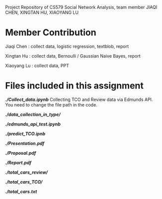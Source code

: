 

Project Repository of CS579 Social Network Analysis, team member JIAQI CHEN, XINGTAN HU, XIAOYANG LU 

Member Contribution
====================
Jiaqi Chen  : collect data, logistic regression, textblob, report

Xingtan Hu  : collect data, Bernoulli / Gaussian Naive Bayes, report

Xiaoyang Lu : collect data, PPT

Files included in this assignment
==================================


***./Collect_data.ipynb***
Collecting TCO and Review data via Edmunds API.
You need to change the file path in the code.

***./data_collection_in_type/***

***./edmunds_api_test.ipynb***

***./predict_TCO.ipnb***

***./Presentation.pdf***

***./Proposal.pdf***

***./Report.pdf***

***./total_cars_review/***

***./total_cars_TCO/***

***./total_cars.txt***


